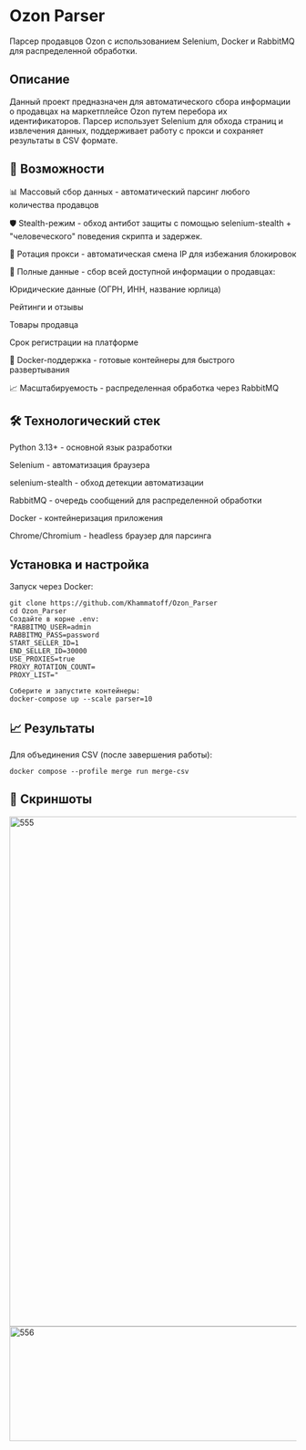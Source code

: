 # Ozon Parser

Парсер продавцов Ozon с использованием Selenium, Docker и RabbitMQ для распределенной обработки.


## Описание
Данный проект предназначен для автоматического сбора информации о продавцах на маркетплейсе Ozon путем перебора их идентификаторов. Парсер использует Selenium для обхода страниц и извлечения данных, поддерживает работу с прокси и сохраняет результаты в CSV формате.

## 🚀 Возможности
📊 Массовый сбор данных - автоматический парсинг любого количества продавцов

🛡️ Stealth-режим - обход антибот защиты с помощью selenium-stealth + "человеческого" поведения скрипта и задержек.

🔁 Ротация прокси - автоматическая смена IP для избежания блокировок

💾 Полные данные - сбор всей доступной информации о продавцах:

Юридические данные (ОГРН, ИНН, название юрлица)

Рейтинги и отзывы

Товары продавца

Срок регистрации на платформе

🐳 Docker-поддержка - готовые контейнеры для быстрого развертывания

📈 Масштабируемость - распределенная обработка через RabbitMQ

## 🛠 Технологический стек
Python 3.13+ - основной язык разработки

Selenium - автоматизация браузера

selenium-stealth - обход детекции автоматизации

RabbitMQ - очередь сообщений для распределенной обработки

Docker - контейнеризация приложения

Chrome/Chromium - headless браузер для парсинга
## Установка и настройка
Запуск через Docker:

```    
git clone https://github.com/Khammatoff/Ozon_Parser
cd Ozon_Parser
Создайте в корне .env:
"RABBITMQ_USER=admin
RABBITMQ_PASS=password
START_SELLER_ID=1
END_SELLER_ID=30000
USE_PROXIES=true
PROXY_ROTATION_COUNT=
PROXY_LIST="

Соберите и запустите контейнеры:
docker-compose up --scale parser=10
```

## 📈 Результаты
Для объединения CSV (после завершения работы):

```docker compose --profile merge run merge-csv```


## 📸 Скриншоты 
<img width="1281" height="894" alt="555" src="https://github.com/user-attachments/assets/75226213-25c3-49c7-98e8-7abd7bdcc2bc" />


<img width="1143" height="201" alt="556" src="https://github.com/user-attachments/assets/98ca2bf0-6053-47d8-bdd7-8de097ab6fda" />



